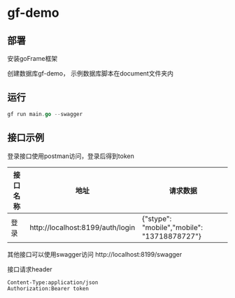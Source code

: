 # gf-demo

## 部署

安装goFrame框架

创建数据库gf-demo， 示例数据库脚本在document文件夹内

## 运行

```go
gf run main.go --swagger
```

## 接口示例

登录接口使用postman访问，登录后得到token

| 接口名称 | 地址                             | 请求数据                                                 |
| -------- | -------------------------------- | -------------------------------------------------------- |
| 登录     | http://localhost:8199/auth/login | {"stype": "mobile","mobile": "13718878727"} |

其他接口可以使用swagger访问 http://localhost:8199/swagger

接口请求header

```html
Content-Type:application/json
Authorization:Bearer token
```

